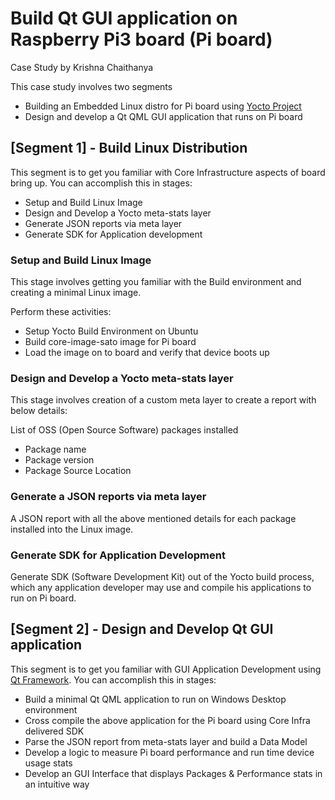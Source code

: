# Build Qt GUI application on Raspberry Pi3 board (Pi board)

Case Study by Krishna Chaithanya

This case study involves two segments

* Building an Embedded Linux distro for Pi board using
[Yocto Project](https://www.yoctoproject.org/)
* Design and develop a Qt QML GUI application that runs on Pi board

## [Segment 1] - Build Linux Distribution

This segment is to get you familiar with Core Infrastructure
aspects of board bring up.
You can accomplish this in stages:

* Setup and Build Linux Image
* Design and Develop a Yocto meta-stats layer
* Generate JSON reports via meta layer
* Generate SDK for Application development

### Setup and Build Linux Image

This stage involves getting you familiar
with the Build environment and creating a minimal Linux image.

Perform these activities:

* Setup Yocto Build Environment on Ubuntu
* Build core-image-sato image for Pi board
* Load the image on to board and verify that device boots up

### Design and Develop a Yocto meta-stats layer

This stage involves creation of a custom meta layer
to create a report with below details:

List of OSS (Open Source Software) packages installed

* Package name
* Package version
* Package Source Location

### Generate a JSON reports via meta layer

A JSON report with all the above mentioned details for each package
installed into the Linux image.

### Generate SDK for Application Development

Generate SDK (Software Development Kit) out of the Yocto build process,
which any application developer may use and compile his applications
to run on Pi board.

## [Segment 2] - Design and Develop Qt GUI application

This segment is to get you familiar with GUI Application Development
using [Qt Framework](https://www.qt.io/). You can accomplish this in stages:

* Build a minimal Qt QML application to run on Windows Desktop environment
* Cross compile the above application for the Pi board
using Core Infra delivered SDK
* Parse the JSON report from meta-stats layer and build a Data Model
* Develop a logic to measure Pi board performance
and run time device usage stats
* Develop an GUI Interface that displays
Packages & Performance stats in an intuitive way
